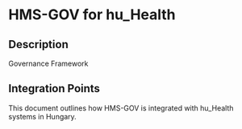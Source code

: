 # HMS-GOV for hu_Health

## Description

Governance Framework

## Integration Points

This document outlines how HMS-GOV is integrated with hu_Health systems in Hungary.
